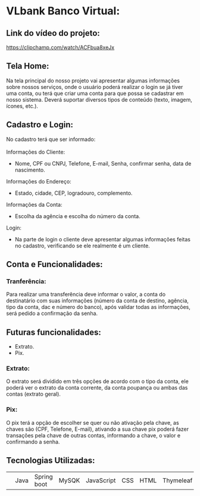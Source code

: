 # VLbank Banco Virtual:
## Link do vídeo do projeto:
https://clipchamp.com/watch/ACFbua8xeJx

## Tela Home:
Na tela principal do nosso projeto vai apresentar algumas informações sobre nossos serviços, onde o usuário poderá realizar o login se já tiver uma conta, ou terá que criar uma conta para que possa se cadastrar em nosso sistema. Deverá suportar diversos tipos de conteúdo (texto, imagem, ícones, etc.).

## Cadastro e Login:
No cadastro terá que ser informado:<br><br>
Informações do Cliente:
+ Nome, CPF ou CNPJ, Telefone, E-mail, Senha, confirmar senha, data de nascimento.

  
Informações do Endereço:
+ Estado, cidade, CEP, logradouro, complemento.

  
Informações da Conta:
+ Escolha da agência e escolha do número da conta.

  
Login:
+ Na parte de login o cliente deve apresentar algumas informações feitas no cadastro, verificando se ele realmente é um cliente.

## Conta e Funcionalidades:

### Tranferência:

Para realizar uma transferência deve informar o valor, a conta do destinatário com suas informações (número da conta de destino, agência, tipo da conta, dac e número do banco), após validar todas as informações, será pedido a confirmação da senha.

## Futuras funcionalidades:
+ Extrato.
+ Pix.

### Extrato:
O extrato será dividido em três opções de acordo com o tipo da conta, ele poderá ver o extrato da conta corrente, da conta poupança ou ambas das contas (extrato geral).

### Pix:
O pix terá a opção de escolher se quer ou não ativação pela chave, as chaves são (CPF, Telefone, E-mail), ativando a sua chave pix poderá fazer transações pela chave de outras contas, informando a chave, o valor e confirmando a senha.

## Tecnologias Utilizadas:

<table>
  <th>
    <td>Java</td>
    <td>Spring boot</td>
    <td>MySQK</td>
    <td>JavaScript</td>
    <td>CSS</td>
    <td>HTML</td>
    <td>Thymeleaf</td>
    <td>Bootstrap</td>
    <td></td>
  </th>  
</table>
